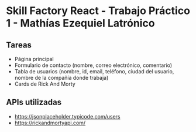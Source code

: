 # Skill Factory React - Trabajo Práctico 1 - Mathías Ezequiel Latrónico

## Tareas

- Página principal
- Formulario de contacto (nombre, correo electrónico, comentario)
- Tabla de usuarios (nombre, id, email, teléfono, ciudad del usuario, nombre de la compañía donde trabaja)
- Cards de Rick And Morty

## APIs utilizadas

- https://jsonplaceholder.typicode.com/users
- https://rickandmortyapi.com/
